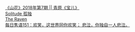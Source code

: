   
[《山花》2018年第7期 || 青原《宝儿》](http://www.dianyue.me/archives/053/kdy23g63el7ub2x4/)  
[Solitude 孤独](http://www.dianyue.me/archives/670/agky7kluolu9uc13/)  
[The Raven](http://www.dianyue.me/archives/845/mh73kui6kkrzq04n/)  
[每日隽语151：欢笑，这世界同你欢笑； 悲泣，你独自一人悲泣。](http://www.dianyue.me/archives/664/4acpq4q13okse9b2/)